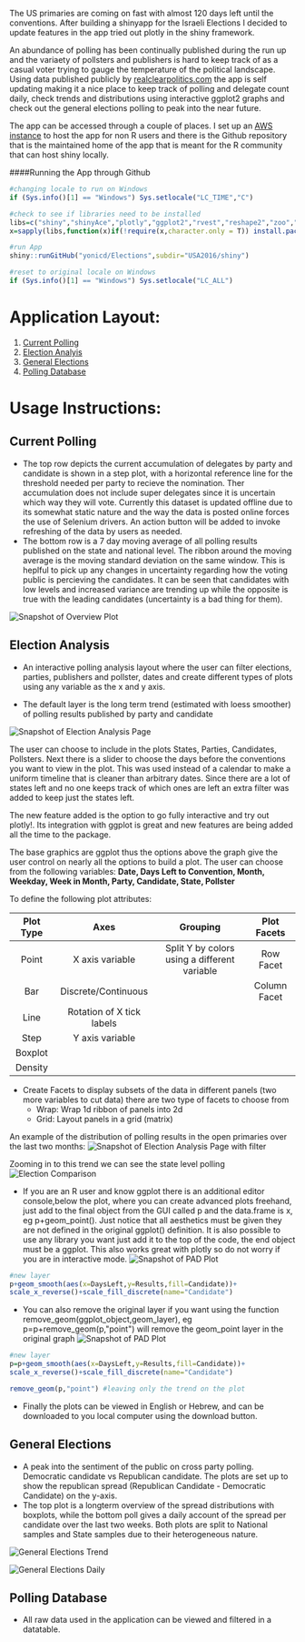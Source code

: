 <!--- ####Fun with Polls: USA Edition --->

The US primaries are coming on fast with almost 120 days left until the conventions. After building a shinyapp for the Israeli Elections I decided to update features in the app tried out plotly in the shiny framework.

An abundance of polling has been continually published during the run up and the variaety of pollsters and publishers is hard to keep track of as a casual voter trying to gauge the temperature of the political landscape. Using data published publicly by [realclearpolitics.com](http://www.realclearpolitics.com) the app is self updating making it a nice place to keep track of polling and delegate count daily, check trends and distributions using interactive ggplot2 graphs and check out the general elections polling to peak into the near future.

The app can be accessed through a couple of places. I set up an [AWS instance](54.191.51.69/Elections/USA2016/shiny) to host the app for non R users and there is the Github repository that is the maintained home of the app that is meant for the R community that can host shiny locally.  

####Running the App through Github

```r
#changing locale to run on Windows
if (Sys.info()[1] == "Windows") Sys.setlocale("LC_TIME","C") 

#check to see if libraries need to be installed
libs=c("shiny","shinyAce","plotly","ggplot2","rvest","reshape2","zoo","stringr","scales","plyr","dplyr")
x=sapply(libs,function(x)if(!require(x,character.only = T)) install.packages(x));rm(x,libs)

#run App
shiny::runGitHub("yonicd/Elections",subdir="USA2016/shiny")

#reset to original locale on Windows
if (Sys.info()[1] == "Windows") Sys.setlocale("LC_ALL")

```

# Application Layout:

1. [Current Polling](#current-polling)
2. [Election Analyis](#election-analysis)
3. [General Elections](#general-elections)
4. [Polling Database](#polling-database)

# Usage Instructions:

## Current Polling
  * The top row depicts the current accumulation of delegates by party and candidate is shown in a step plot, with a horizontal reference line for the threshold needed per party to recieve the nomination. Ther accumulation does not include super delegates since it is uncertain which way they will vote. Currently this dataset is updated offline due to its somewhat static nature and the way the data is posted online forces the use of Selenium drivers. An action button will be added to invoke refreshing of the data by users as needed.
  * The bottom row is a 7 day moving average of all polling results published on the state and national level. The ribbon around the moving average is the moving standard deviation on the same window. This is heplful to pick up any changes in uncertainty regarding how the voting public is percieving the candidates. It can be seen that candidates with low levels and increased variance are trending up while the opposite is true with the leading candidates (uncertainty is a bad thing for them).

![Snapshot of Overview Plot](USA2016/shiny/www/FirstPlot.png)

## Election Analysis
  * An interactive polling analysis layout where the user can filter elections, parties, publishers and pollster, dates and create different types of plots using any variable as the x and y axis.

  * The default layer is the long term trend (estimated with loess smoother) of polling results published by party and candidate
  
![Snapshot of Election Analysis Page](USA2016/shiny/www/pad_screen_grab.png)

The user can choose to include in the plots States, Parties, Candidates, Pollsters. Next there is a slider to choose the days before the conventions you want to view in the plot. This was used instead of a calendar to make a uniform timeline that is cleaner than arbitrary dates. Since there are a lot of states left and no one keeps track of which ones are left an extra filter was added to keep just the states left.

The new feature added is the option to go fully interactive and try out plotly!. Its integration with ggplot is great and new features are being added all the time to the package.

The base graphics are ggplot thus the options above the graph give the user control on nearly all the options to build a plot. The user can choose from the following variables:
**Date, Days Left to Convention, Month, Weekday, Week in Month, Party, Candidate, State, Pollster**

To define the following plot attributes:

|Plot Type|Axes|Grouping|Plot Facets|
|:-----:|:-:|:-:|:-:|
| Point |X axis variable| Split Y by colors using a different variable | Row Facet |
| Bar |Discrete/Continuous| |Column Facet |
| Line |Rotation of X tick labels|||
| Step |Y axis variable|||
| Boxplot ||||
| Density ||||

 * Create Facets to display subsets of the data in different panels (two more variables to cut data) there are two type of facets to choose from
     * Wrap: Wrap 1d ribbon of panels into 2d
     * Grid: Layout panels in a grid (matrix)
   

An example of the distribution of polling results in the open primaries over the last two months:
![Snapshot of Election Analysis Page with filter](USA2016/shiny/www/CurrentStateMonthly.png)

Zooming in to this trend we can see the state level polling
![Election Comparison](USA2016/shiny/www/CurrentStateExample.png)

  * If you are an R user and know ggplot there is an additional editor console,below the plot, where you can create advanced plots freehand, just add to the final object from the GUI called p and the data.frame is x, eg p+geom_point(). Just notice that all aesthetics must be given they are not defined in the original ggplot() definition. It is also possible to use any library you want just add it to the top of the code, the end object must be a ggplot. This also works great with plotly so do not worry if you are in interactive mode.
![Snapshot of PAD Plot](USA2016/shiny/www/DefaultPlotwConsole.png)

```r
#new layer
p+geom_smooth(aes(x=DaysLeft,y=Results,fill=Candidate))+
scale_x_reverse()+scale_fill_discrete(name="Candidate")
```

  * You can also remove the original layer if you want using the function remove_geom(ggplot_object,geom_layer), eg p=p+remove_geom(p,"point") will remove the geom_point layer in the original graph
![Snapshot of PAD Plot](USA2016/shiny/www/DefaultPlotwConsoleRem.png)

```r
#new layer
p=p+geom_smooth(aes(x=DaysLeft,y=Results,fill=Candidate))+
scale_x_reverse()+scale_fill_discrete(name="Candidate")

remove_geom(p,"point") #leaving only the trend on the plot
```

  * Finally the plots can be viewed in English or Hebrew, and can be downloaded to you local computer using the download button.

  
## General Elections
  * A peak into the sentiment of the public on cross party polling. Democratic candidate vs Republican candidate. The plots are set up to show the republican spread (Republican Candidate - Democratic Candidate) on the y-axis.
  * The top plot is a longterm overview of the spread distributions with boxplots, while the bottom poll gives a daily account of the spread per candidate over the last two weeks. Both plots are split to National samples and State samples due to their heterogeneous nature.

![General Elections Trend](USA2016/shiny/www/GeneralElectionsMonthly.png)

![General Elections Daily](USA2016/shiny/www/GeneralElectionsDaily.png)

## Polling Database
  * All raw data used in the application can be viewed and filtered in a datatable.
